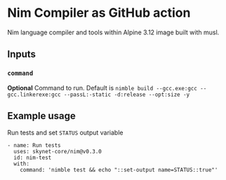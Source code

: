 # Nim Compiler as GitHub action

Nim language compiler and tools within Alpine 3.12 image built with musl.

## Inputs

### `command`

**Optional** Command to run. Default is `nimble build --gcc.exe:gcc --gcc.linkerexe:gcc --passL:-static -d:release --opt:size -y`

## Example usage

Run tests and set `STATUS` output variable

    - name: Run tests
      uses: skynet-core/nim@v0.3.0
      id: nim-test
      with:
        command: 'nimble test && echo "::set-output name=STATUS::true"'